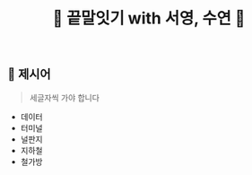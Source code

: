 <div align=center>

# 👯 끝말잇기 with 서영, 수연 👯
</div>

<br>

## 🤔 제시어
> 세글자씩 가야 합니다
- 데이터
- 터미널
- 널판지
- 지하철
- 철가방